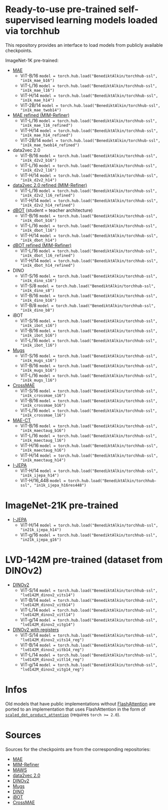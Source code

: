 # Ready-to-use pre-trained self-supervised learning models loaded via torchhub

This repository provides an interface to load models from publicly available checkpoints.


ImageNet-1K pre-trained:

- [MAE](https://github.com/facebookresearch/mae#fine-tuning-with-pre-trained-checkpoints)
    - ViT-B/16 `model = torch.hub.load("BenediktAlkin/torchhub-ssl", "in1k_mae_b16")`
    - ViT-L/16 `model = torch.hub.load("BenediktAlkin/torchhub-ssl", "in1k_mae_l16")`
    - ViT-H/14 `model = torch.hub.load("BenediktAlkin/torchhub-ssl", "in1k_mae_h14")`
    - ViT-2B/14 `model = torch.hub.load("BenediktAlkin/torchhub-ssl", "in1k_mae_twob14")`
- [MAE refined (MIM-Refiner)](https://github.com/ml-jku/MIM-Refiner#pre-trained-models)
    - ViT-L/16 `model = torch.hub.load("BenediktAlkin/torchhub-ssl", "in1k_mae_l16_refined")`
    - ViT-H/14 `model = torch.hub.load("BenediktAlkin/torchhub-ssl", "in1k_mae_h14_refined")`
    - ViT-2B/14 `model = torch.hub.load("BenediktAlkin/torchhub-ssl", "in1k_mae_twob14_refined")`
- data2vec 2.0
    - ViT-B/16 `model = torch.hub.load("BenediktAlkin/torchhub-ssl", "in1k_d2v2_b16")`
    - ViT-L/16 `model = torch.hub.load("BenediktAlkin/torchhub-ssl", "in1k_d2v2_l16")`
    - ViT-H/14 `model = torch.hub.load("BenediktAlkin/torchhub-ssl", "in1k_d2v2_h14")`
- [data2vec 2.0 refined (MIM-Refiner)](https://github.com/ml-jku/MIM-Refiner#pre-trained-models)
    - ViT-L/16 `model = torch.hub.load("BenediktAlkin/torchhub-ssl", "in1k_d2v2_l16_refined")`
    - ViT-H/14 `model = torch.hub.load("BenediktAlkin/torchhub-ssl", "in1k_d2v2_h14_refined")`
- [dBOT](https://github.com/liuxingbin/dbot?tab=readme-ov-file#pre-trained-and-fine-tuned-models) (student = teacher architecture)
    - ViT-B/16 `model = torch.hub.load("BenediktAlkin/torchhub-ssl", "in1k_dbot_b16")`
    - ViT-L/16 `model = torch.hub.load("BenediktAlkin/torchhub-ssl", "in1k_dbot_l16")`
    - ViT-H/14 `model = torch.hub.load("BenediktAlkin/torchhub-ssl", "in1k_dbot_h14")`
- [dBOT refined (MIM-Refiner)](https://github.com/ml-jku/MIM-Refiner#pre-trained-models)
    - ViT-L/16 `model = torch.hub.load("BenediktAlkin/torchhub-ssl", "in1k_dbot_l16_refined")`
    - ViT-H/14 `model = torch.hub.load("BenediktAlkin/torchhub-ssl", "in1k_dbot_h14_refined")`
- DINO
    - ViT-S/16 `model = torch.hub.load("BenediktAlkin/torchhub-ssl", "in1k_dino_s16")`
    - ViT-S/8 `model = torch.hub.load("BenediktAlkin/torchhub-ssl", "in1k_dino_s8")`
    - ViT-B/16 `model = torch.hub.load("BenediktAlkin/torchhub-ssl", "in1k_dino_b16")`
    - ViT-B/8 `model = torch.hub.load("BenediktAlkin/torchhub-ssl", "in1k_dino_b8")`
- iBOT
    - ViT-S/16 `model = torch.hub.load("BenediktAlkin/torchhub-ssl", "in1k_ibot_s16")`
    - ViT-B/16 `model = torch.hub.load("BenediktAlkin/torchhub-ssl", "in1k_ibot_b16")`
    - ViT-L/16 `model = torch.hub.load("BenediktAlkin/torchhub-ssl", "in1k_ibot_l16")`
- [Mugs](https://github.com/sail-sg/mugs#pretrained-models-on-imagenet-1k)
    - ViT-S/16 `model = torch.hub.load("BenediktAlkin/torchhub-ssl", "in1k_mugs_s16")`
    - ViT-B/16 `model = torch.hub.load("BenediktAlkin/torchhub-ssl", "in1k_mugs_b16")`
    - ViT-L/16 `model = torch.hub.load("BenediktAlkin/torchhub-ssl", "in1k_mugs_l16")`
- [CrossMAE](https://github.com/TonyLianLong/CrossMAE?tab=readme-ov-file#models)
    - ViT-S/16 `model = torch.hub.load("BenediktAlkin/torchhub-ssl", "in1k_crossmae_s16")`
    - ViT-B/16 `model = torch.hub.load("BenediktAlkin/torchhub-ssl", "in1k_crossmae_b16")`
    - ViT-L/16 `model = torch.hub.load("BenediktAlkin/torchhub-ssl", "in1k_crossmae_l16")`
- [MAE-CT](https://github.com/ml-jku/MAE-CT?tab=readme-ov-file#mae-ctaug)
    - ViT-B/16 `model = torch.hub.load("BenediktAlkin/torchhub-ssl", "in1k_maectaug_b16")`
    - ViT-L/16 `model = torch.hub.load("BenediktAlkin/torchhub-ssl", "in1k_maectaug_l16")`
    - ViT-H/16 `model = torch.hub.load("BenediktAlkin/torchhub-ssl", "in1k_maectaug_h16")`
    - ViT-H/14 `model = torch.hub.load("BenediktAlkin/torchhub-ssl", "in1k_maectaug_h14")`
- [I-JEPA](https://github.com/facebookresearch/ijepa?tab=readme-ov-file#pretrained-models)
    - ViT-H/14 `model = torch.hub.load("BenediktAlkin/torchhub-ssl", "in1k_ijepa_h14")`
    - ViT-H/16_448 `model = torch.hub.load("BenediktAlkin/torchhub-ssl", "in1k_ijepa_h16res448")`

# ImageNet-21K pre-trained

- [I-JEPA](https://github.com/facebookresearch/ijepa?tab=readme-ov-file#pretrained-models)
    - ViT-H/14 `model = torch.hub.load("BenediktAlkin/torchhub-ssl", "in21k_ijepa_h14")`
    - ViT-g/16 `model = torch.hub.load("BenediktAlkin/torchhub-ssl", "in21k_ijepa_g16")`

# LVD-142M pre-trained (dataset from DINOv2)

- [DINOv2](https://github.com/facebookresearch/dinov2)
    - ViT-S/14 `model = torch.hub.load("BenediktAlkin/torchhub-ssl", "lvd142M_dinov2_vits14")`
    - ViT-B/14 `model = torch.hub.load("BenediktAlkin/torchhub-ssl", "lvd142M_dinov2_vitb14")`
    - ViT-L/14 `model = torch.hub.load("BenediktAlkin/torchhub-ssl", "lvd142M_dinov2_vitl14")`
    - ViT-g/14 `model = torch.hub.load("BenediktAlkin/torchhub-ssl", "lvd142M_dinov2_vitg14")`
- [DINOv2 with registers](https://github.com/facebookresearch/dinov2)
    - ViT-S/14 `model = torch.hub.load("BenediktAlkin/torchhub-ssl", "lvd142M_dinov2_vits14_reg")`
    - ViT-B/14 `model = torch.hub.load("BenediktAlkin/torchhub-ssl", "lvd142M_dinov2_vitb14_reg")`
    - ViT-L/14 `model = torch.hub.load("BenediktAlkin/torchhub-ssl", "lvd142M_dinov2_vitl14_reg")`
    - ViT-g/14 `model = torch.hub.load("BenediktAlkin/torchhub-ssl", "lvd142M_dinov2_vitg14_reg")`


# Infos

Old models that have public implementations without [FlashAttention](https://arxiv.org/abs/2205.14135)
are ported to an implementation that uses FlashAttention in the form of
[`scaled_dot_product_attention`](https://pytorch.org/docs/stable/generated/torch.nn.functional.scaled_dot_product_attention.html) 
(requires `torch >= 2.0`).


# Sources

Sources for the checkpoints are from the corresponding repositories:

- [MAE](https://github.com/facebookresearch/mae#fine-tuning-with-pre-trained-checkpoints)
- [MIM-Refiner](https://github.com/ml-jku/MIM-Refiner#pre-trained-models)
- [MAWS](https://github.com/facebookresearch/maws)
- [data2vec 2.0](https://github.com/facebookresearch/fairseq/tree/main/examples/data2vec)
- [DINOv2](https://github.com/facebookresearch/dinov2)
- [Mugs](https://github.com/sail-sg/mugs#pretrained-models-on-imagenet-1k)
- [DINO](https://github.com/facebookresearch/dino#pretrained-models)
- [iBOT](https://github.com/bytedance/ibot#pre-trained-models)
- [CrossMAE](https://github.com/TonyLianLong/CrossMAE?tab=readme-ov-file#models)
